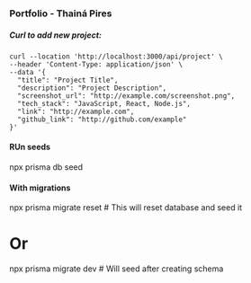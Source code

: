 
### Portfolio - Thainá Pires

##### Curl to add new project:

```
curl --location 'http://localhost:3000/api/project' \
--header 'Content-Type: application/json' \
--data '{
  "title": "Project Title",
  "description": "Project Description",
  "screenshot_url": "http://example.com/screenshot.png",
  "tech_stack": "JavaScript, React, Node.js",
  "link": "http://example.com",
  "github_link": "http://github.com/example"
}'
```

#### RUn seeds

npx prisma db seed

#### With migrations

npx prisma migrate reset  # This will reset database and seed it
# Or
npx prisma migrate dev    # Will seed after creating schema